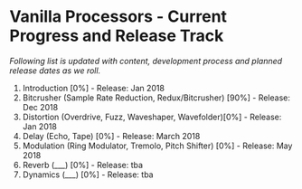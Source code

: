 # Vanilla Processors - Current Progress and Release Track

_Following list is updated with content, development process and planned release dates as we roll._

1. Introduction [0%] - Release: Jan 2018
2. Bitcrusher (Sample Rate Reduction, Redux/Bitcrusher) [90%] -  Release: Dec 2018
3. Distortion (Overdrive, Fuzz, Waveshaper, Wavefolder)[0%] - Release: Jan 2018
4. Delay (Echo, Tape) [0%] - Release: March 2018
5. Modulation (Ring Modulator, Tremolo, Pitch Shifter) [0%] - Release: May 2018
6. Reverb (___) [0%] - Release: tba
7. Dynamics (___) [0%] - Release: tba

